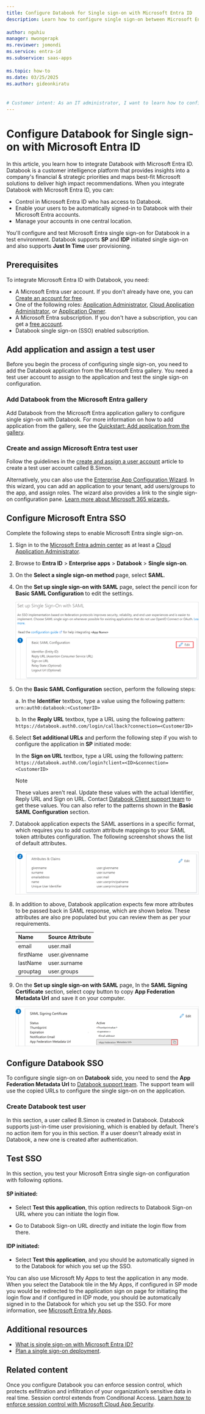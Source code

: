 ```yaml
---
title: Configure Databook for Single sign-on with Microsoft Entra ID
description: Learn how to configure single sign-on between Microsoft Entra ID and Databook.

author: nguhiu
manager: mwongerapk
ms.reviewer: jomondi
ms.service: entra-id
ms.subservice: saas-apps

ms.topic: how-to
ms.date: 03/25/2025
ms.author: gideonkiratu


# Customer intent: As an IT administrator, I want to learn how to configure single sign-on between Microsoft Entra ID and Databook so that I can control who has access to Databook, enable automatic sign-in with Microsoft Entra accounts, and manage my accounts in one central location.
---
```


# Configure Databook for Single sign-on with Microsoft Entra ID

In this article, you learn how to integrate Databook with Microsoft Entra ID. Databook is a customer intelligence platform that provides insights into a company's financial & strategic priorities and maps best-fit Microsoft solutions to deliver high impact recommendations. When you integrate Databook with Microsoft Entra ID, you can:

* Control in Microsoft Entra ID who has access to Databook.
* Enable your users to be automatically signed-in to Databook with their Microsoft Entra accounts.
* Manage your accounts in one central location.

You'll configure and test Microsoft Entra single sign-on for Databook in a test environment. Databook supports **SP** and **IDP** initiated single sign-on and also supports **Just In Time** user provisioning.

## Prerequisites

To integrate Microsoft Entra ID with Databook, you need:

* A Microsoft Entra user account. If you don't already have one, you can [Create an account for free](https://azure.microsoft.com/pricing/purchase-options/azure-account?cid=msft_learn).
* One of the following roles: [Application Administrator](/entra/identity/role-based-access-control/permissions-reference#application-administrator), [Cloud Application Administrator](/entra/identity/role-based-access-control/permissions-reference#cloud-application-administrator), or [Application Owner](/entra/fundamentals/users-default-permissions#owned-enterprise-applications).
* A Microsoft Entra subscription. If you don't have a subscription, you can get a [free account](https://azure.microsoft.com/pricing/purchase-options/azure-account?cid=msft_learn).
* Databook single sign-on (SSO) enabled subscription.

## Add application and assign a test user

Before you begin the process of configuring single sign-on, you need to add the Databook application from the Microsoft Entra gallery. You need a test user account to assign to the application and test the single sign-on configuration.

<a name='add-databook-from-the-azure-ad-gallery'></a>

### Add Databook from the Microsoft Entra gallery

Add Databook from the Microsoft Entra application gallery to configure single sign-on with Databook. For more information on how to add application from the gallery, see the [Quickstart: Add application from the gallery](~/identity/enterprise-apps/add-application-portal.md).

<a name='create-and-assign-azure-ad-test-user'></a>

### Create and assign Microsoft Entra test user

Follow the guidelines in the [create and assign a user account](~/identity/enterprise-apps/add-application-portal-assign-users.md) article to create a test user account called B.Simon.

Alternatively, you can also use the [Enterprise App Configuration Wizard](https://portal.office.com/AdminPortal/home?Q=Docs#/azureadappintegration). In this wizard, you can add an application to your tenant, add users/groups to the app, and assign roles. The wizard also provides a link to the single sign-on configuration pane. [Learn more about Microsoft 365 wizards.](/microsoft-365/admin/misc/azure-ad-setup-guides). 

<a name='configure-azure-ad-sso'></a>

## Configure Microsoft Entra SSO

Complete the following steps to enable Microsoft Entra single sign-on.

1. Sign in to the [Microsoft Entra admin center](https://entra.microsoft.com) as at least a [Cloud Application Administrator](~/identity/role-based-access-control/permissions-reference.md#cloud-application-administrator).
1. Browse to **Entra ID** > **Enterprise apps** > **Databook** > **Single sign-on**.
1. On the **Select a single sign-on method** page, select **SAML**.
1. On the **Set up single sign-on with SAML** page, select the pencil icon for **Basic SAML Configuration** to edit the settings.

   ![Screenshot shows how to edit Basic Configuration.](common/edit-urls.png "Basic Configuration")

1. On the **Basic SAML Configuration** section, perform the following steps:

    a. In the **Identifier** textbox, type a value using the following pattern:
    `urn:auth0:databook:<CustomerID>`

    b. In the **Reply URL** textbox, type a URL using the following pattern:
    `https://databook.auth0.com/login/callback?connection=<CustomerID>`

1. Select **Set additional URLs** and perform the following step if you wish to configure the application in **SP** initiated mode:

    In the **Sign on URL** textbox, type a URL using the following pattern:
    `https://databook.auth0.com/login?client=<ID>&connection=<CustomerID>`

	> [!NOTE]
	> These values aren't real. Update these values with the actual Identifier, Reply URL and Sign on URL. Contact [Databook Client support team](mailto:info@trydatabook.com) to get these values. You can also refer to the patterns shown in the **Basic SAML Configuration** section.

1. Databook application expects the SAML assertions in a specific format, which requires you to add custom attribute mappings to your SAML token attributes configuration. The following screenshot shows the list of default attributes.

    ![Screenshot shows the image of attributes configuration.](common/default-attributes.png "Attributes")

1. In addition to above, Databook application expects few more attributes to be passed back in SAML response, which are shown below. These attributes are also pre populated but you can review them as per your requirements.

    | Name | Source Attribute|
    | ------------ | --------- |
    | email | user.mail |
    | firstName | user.givenname |
    | lastName | user.surname |
    | grouptag | user.groups |

1. On the **Set up single sign-on with SAML** page, In the **SAML Signing Certificate** section, select copy button to copy **App Federation Metadata Url** and save it on your computer.

	![Screenshot shows the Certificate download link.](common/copy-metadataurl.png "Certificate")

## Configure Databook SSO

To configure single sign-on on **Databook** side, you need to send the **App Federation Metadata Url**  to [Databook support team](mailto:info@trydatabook.com). The support team will use the copied URLs to configure the single sign-on on the application.

### Create Databook test user

In this section, a user called B.Simon is created in Databook. Databook supports just-in-time user provisioning, which is enabled by default. There's no action item for you in this section. If a user doesn't already exist in Databook, a new one is created after authentication.

## Test SSO 

In this section, you test your Microsoft Entra single sign-on configuration with following options. 

#### SP initiated:

* Select **Test this application**, this option redirects to Databook Sign-on URL where you can initiate the login flow.  

* Go to Databook Sign-on URL directly and initiate the login flow from there.

#### IDP initiated:

* Select **Test this application**, and you should be automatically signed in to the Databook for which you set up the SSO. 

You can also use Microsoft My Apps to test the application in any mode. When you select the Databook tile in the My Apps, if configured in SP mode you would be redirected to the application sign on page for initiating the login flow and if configured in IDP mode, you should be automatically signed in to the Databook for which you set up the SSO. For more information, see [Microsoft Entra My Apps](/azure/active-directory/manage-apps/end-user-experiences#azure-ad-my-apps).

## Additional resources

* [What is single sign-on with Microsoft Entra ID?](~/identity/enterprise-apps/what-is-single-sign-on.md)
* [Plan a single sign-on deployment](~/identity/enterprise-apps/plan-sso-deployment.md).

## Related content

Once you configure Databook you can enforce session control, which protects exfiltration and infiltration of your organization’s sensitive data in real time. Session control extends from Conditional Access. [Learn how to enforce session control with Microsoft Cloud App Security](/cloud-app-security/proxy-deployment-aad).
